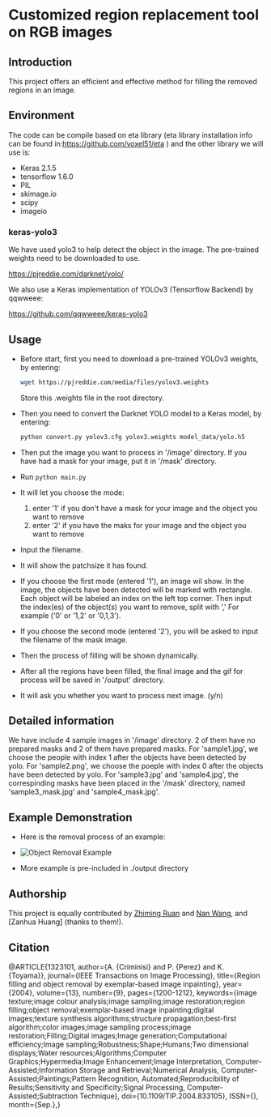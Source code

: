 # Customized region replacement tool on RGB images

## Introduction
This project offers an efficient and effective method for filling the removed regions in an image.

## Environment
The code can be compile based on eta library (eta library installation info can be found in:https://github.com/voxel51/eta ) and the other library we will use is:

- Keras 2.1.5
- tensorflow 1.6.0
- PIL
- skimage.io
- scipy
- imageio

### keras-yolo3
We have used yolo3 to help detect the object in the image. The pre-trained weights need to be downloaded to use.

https://pjreddie.com/darknet/yolo/

We also use a Keras implementation of YOLOv3 (Tensorflow Backend) by qqwweee:

https://github.com/qqwweee/keras-yolo3

## Usage
- Before start, first you need to download a pre-trained YOLOv3 weights, by entering:
  ```bash
  wget https://pjreddie.com/media/files/yolov3.weights
  ```
  Store this .weights file in the root directory.

- Then you need to convert the Darknet YOLO model to a Keras model, by entering:
  ```bash
  python convert.py yolov3.cfg yolov3.weights model_data/yolo.h5
  ```

- Then put the image you want to process in '/image' directory. If you have had a mask for your image, put it in '/mask' directory.

- Run ```python main.py```

- It will let you choose the mode:
  1. enter '1' if you don't have a mask for your image and the object you want to remove
  2. enter '2' if you have the maks for your image and the object you want to remove

- Input the filename.

- It will show the patchsize it has found.

- If you choose the first mode (entered '1'), an image wil show. In the image, the objects have been detected will be marked with rectangle. 
  Each object will be labeled an index on the left top corner. Then input the index(es) of the object(s) you want to remove, split with ','
  For example ('0' or '1,2' or '0,1,3'). 

- If you choose the second mode (entered '2'), you will be asked to input the filename of the mask image.

- Then the process of filling will be shown dynamically.

- After all the regions have been filled, the final image and the gif for process will be saved in '/output' directory.

- It will ask you whether you want to process next image. (y/n)

## Detailed information
We have include 4 sample images in '/image' directory. 2 of them have no prepared masks and 2 of them have prepared masks.
For 'sample1.jpg', we choose the people with index 1 after the objects have been detected by yolo.
For 'sample2.png', we choose the poeple with index 0 after the objects have been detected by yolo.
For 'sample3.jpg' and 'sample4.jpg', the correspinding masks have been placed in the '/mask' directory, named 'sample3_mask.jpg' and 'sample4_mask.jpg'.

## Example Demonstration
- Here is the removal process of an example:

- ![Object Removal Example](example.gif)

- More example is pre-included in ./output directory

## Authorship

This project is equally contributed by [Zhiming Ruan](https://github.com/BarryRuan) and [Nan Wang](https://github.com/wwangnan), and [Zanhua Huang] (thanks to them!).

## Citation

@ARTICLE{1323101,
author={A. {Criminisi} and P. {Perez} and K. {Toyama}},
journal={IEEE Transactions on Image Processing},
title={Region filling and object removal by exemplar-based image inpainting},
year={2004},
volume={13},
number={9},
pages={1200-1212},
keywords={image texture;image colour analysis;image sampling;image restoration;region filling;object removal;exemplar-based image inpainting;digital images;texture synthesis algorithms;structure propagation;best-first algorithm;color images;image sampling process;image restoration;Filling;Digital images;Image generation;Computational efficiency;Image sampling;Robustness;Shape;Humans;Two dimensional displays;Water resources;Algorithms;Computer Graphics;Hypermedia;Image Enhancement;Image Interpretation, Computer-Assisted;Information Storage and Retrieval;Numerical Analysis, Computer-Assisted;Paintings;Pattern Recognition, Automated;Reproducibility of Results;Sensitivity and Specificity;Signal Processing, Computer-Assisted;Subtraction Technique},
doi={10.1109/TIP.2004.833105},
ISSN={},
month={Sep.},}
